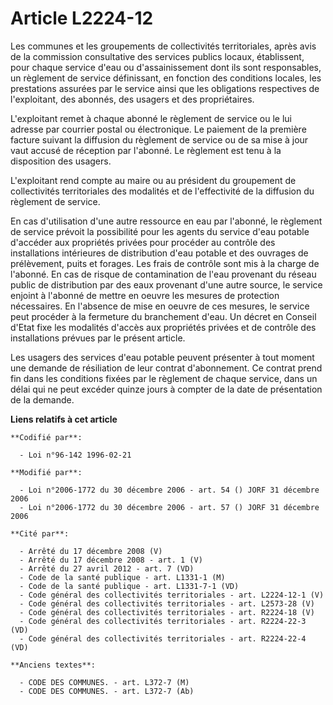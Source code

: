 # Article L2224-12

Les communes et les groupements de collectivités territoriales, après avis de la commission consultative des services publics
locaux, établissent, pour chaque service d'eau ou d'assainissement dont ils sont responsables, un règlement de service
définissant, en fonction des conditions locales, les prestations assurées par le service ainsi que les obligations
respectives de l'exploitant, des abonnés, des usagers et des propriétaires.

L'exploitant remet à chaque abonné le règlement de service ou le lui adresse par courrier postal ou électronique. Le paiement
de la première facture suivant la diffusion du règlement de service ou de sa mise à jour vaut accusé de réception par
l'abonné. Le règlement est tenu à la disposition des usagers.

L'exploitant rend compte au maire ou au président du groupement de collectivités territoriales des modalités et de
l'effectivité de la diffusion du règlement de service.

En cas d'utilisation d'une autre ressource en eau par l'abonné, le règlement de service prévoit la possibilité pour les
agents du service d'eau potable d'accéder aux propriétés privées pour procéder au contrôle des installations intérieures de
distribution d'eau potable et des ouvrages de prélèvement, puits et forages. Les frais de contrôle sont mis à la charge de
l'abonné. En cas de risque de contamination de l'eau provenant du réseau public de distribution par des eaux provenant d'une
autre source, le service enjoint à l'abonné de mettre en oeuvre les mesures de protection nécessaires. En l'absence de mise
en oeuvre de ces mesures, le service peut procéder à la fermeture du branchement d'eau. Un décret en Conseil d'Etat fixe les
modalités d'accès aux propriétés privées et de contrôle des installations prévues par le présent article.

Les usagers des services d'eau potable peuvent présenter à tout moment une demande de résiliation de leur contrat
d'abonnement. Ce contrat prend fin dans les conditions fixées par le règlement de chaque service, dans un délai qui ne peut
excéder quinze jours à compter de la date de présentation de la demande.

**Liens relatifs à cet article**

	**Codifié par**:

	  - Loi n°96-142 1996-02-21

	**Modifié par**:

	  - Loi n°2006-1772 du 30 décembre 2006 - art. 54 () JORF 31 décembre 2006
	  - Loi n°2006-1772 du 30 décembre 2006 - art. 57 () JORF 31 décembre 2006

	**Cité par**:

	  - Arrêté du 17 décembre 2008 (V)
	  - Arrêté du 17 décembre 2008 - art. 1 (V)
	  - Arrêté du 27 avril 2012 - art. 7 (VD)
	  - Code de la santé publique - art. L1331-1 (M)
	  - Code de la santé publique - art. L1331-7-1 (VD)
	  - Code général des collectivités territoriales - art. L2224-12-1 (V)
	  - Code général des collectivités territoriales - art. L2573-28 (V)
	  - Code général des collectivités territoriales - art. R2224-18 (V)
	  - Code général des collectivités territoriales - art. R2224-22-3 (VD)
	  - Code général des collectivités territoriales - art. R2224-22-4 (VD)

	**Anciens textes**:

	  - CODE DES COMMUNES. - art. L372-7 (M)
	  - CODE DES COMMUNES. - art. L372-7 (Ab)
